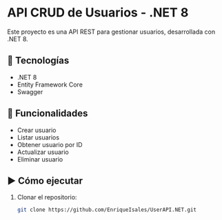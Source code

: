 # API CRUD de Usuarios - .NET 8

Este proyecto es una API REST para gestionar usuarios, desarrollada con .NET 8.

## 🚀 Tecnologías
- .NET 8
- Entity Framework Core
- Swagger

## 📌 Funcionalidades
- Crear usuario
- Listar usuarios
- Obtener usuario por ID
- Actualizar usuario
- Eliminar usuario

## ▶️ Cómo ejecutar
1. Clonar el repositorio:
   ```bash
   git clone https://github.com/EnriqueIsales/UserAPI.NET.git
